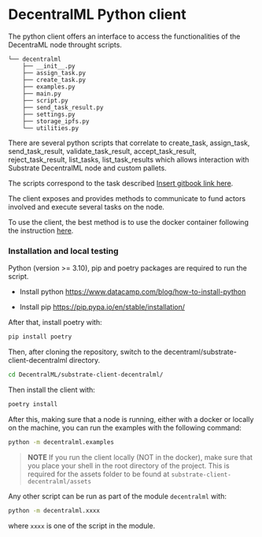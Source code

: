 # DecentralML Python client

The python client offers an interface to access the functionalities of the DecentraML node throught scripts.

```
└── decentralml
    ├── __init__.py
    ├── assign_task.py
    ├── create_task.py
    ├── examples.py
    ├── main.py
    ├── script.py
    ├── send_task_result.py
    ├── settings.py
    ├── storage_ipfs.py
    └── utilities.py
```

There are several python scripts that correlate to create_task, assign_task, send_task_result, validate_task_result, accept_task_result, reject_task_result, list_tasks, list_task_results which allows interaction with Substrate DecentralML node and custom pallets.

The scripts correspond to the task described [Insert gitbook link here]().

The client exposes and provides methods to communicate to fund actors involved and execute several tasks on the node.

To use the client, the best method is to use the docker container following the instruction [here](https://github.com/livetreetech/DecentralML/blob/main/docker/README.md).

### Installation and local testing

Python (version >= 3.10), pip and poetry packages are required to run the script.

- Install python https://www.datacamp.com/blog/how-to-install-python

- Install pip https://pip.pypa.io/en/stable/installation/


After that, install poetry with:

```bash
pip install poetry
```

Then, after cloning the repository, switch to the decentraml/substrate-client-decentralml directory.

```bash
cd DecentralML/substrate-client-decentralml/
```

Then install the client with:

```bash
poetry install
```

After this, making sure that a node is running, either with a docker or locally on the machine, you can run the examples with the following command:

```bash
python -m decentralml.examples
```

> **NOTE** If you run the client locally (NOT in the docker), make sure that you place your shell in the root directory of the project. This is required for the assets folder to be found at `substrate-client-decentralml/assets`

Any other script can be run as part of the module `decentralml` with:

```bash
python -m decentralml.xxxx
```

where `xxxx` is one of the script in the module.